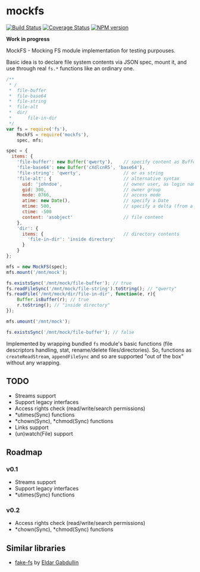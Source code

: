 mockfs
======

[![Build Status](https://travis-ci.org/Olegas/mockfs.png)](https://travis-ci.org/Olegas/mockfs)
[![Coverage Status](https://coveralls.io/repos/Olegas/mockfs/badge.png?branch=master)](https://coveralls.io/r/Olegas/mockfs)
[![NPM version](https://badge.fury.io/js/mockfs.png)](http://badge.fury.io/js/mockfs)

**Work in progress**

MockFS - Mocking FS module implementation for testing purpouses.

Basic idea is to declare file system contents via JSON spec, mount it, and use through real `fs.*` functions like an ordinary one.

```javascript
/**
 * /
 *  file-buffer
 *  file-base64
 *  file-string
 *  file-alt
 *  dir/
 *      file-in-dir
 */
var fs = require('fs'),
    MockFS = require('mockfs'),
    spec, mfs;

spec = {
  items: {
    'file-buffer': new Buffer('qwerty'),    // specify content as Buffer
    'file-base64': new Buffer('cXdlcnR5', 'base64'),
    'file-string': 'qwerty',                // or as string
    'file-alt': {                           // alternative syntax
      uid: 'johndoe',                       // owner user, as login name or id
      gid: 300,                             // owner group
      mode: 0766,                           // access mode
      atime: new Date(),                    // specify a Date
      mtime: 500,                           // specify a delta (from a point of FS creation time) ?
      ctime: -500            
      content: 'asobject'                   // file content
    },
    'dir': {
      items: {                              // directory contents
        'file-in-dir': 'inside directory'             
      }
    }
};

mfs = new MockFS(spec);
mfs.mount('/mnt/mock');

fs.existsSync('/mnt/mock/file-buffer'); // true
fs.readFileSync('/mnt/mock/file-string').toString(); // "qwerty"
fs.readFile('/mnt/mock/dir/file-in-dir', function(e, r){
    Buffer.isBuffer(r); // true
    r.toString(); // "inside directory"
});

mfs.umount('/mnt/mock');

fs.existsSync('/mnt/mock/file-buffer'); // false
```

Implemented by wrapping bundled `fs` module's basic functions (file descriptors handling, stat, rename/delete files/directories).
So, functions as `createReadStream`, `appendFileSync` and so are supported "out of the box" without any wrapping.

TODO
-----------------

 - Streams support
 - Support legacy interfaces
 - Access rights check (read/write/search permissions)
 - *utimes(Sync) functions
 - *chown(Sync), *chmod(Sync) functions
 - Links support
 - (un)watch(File) support

Roadmap
-------

### v0.1

 - Streams support
 - Support legacy interfaces
 - *utimes(Sync) functions

### v0.2

 - Access rights check (read/write/search permissions)
 - *chown(Sync), *chmod(Sync) functions

Similar libraries
------------------
 - [fake-fs](https://github.com/eldargab/node-fake-fs) by [Eldar Gabdullin](https://github.com/eldargab)


